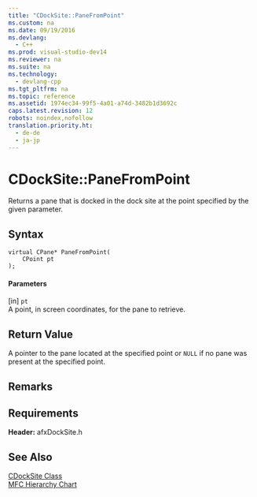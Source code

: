 ```yaml
---
title: "CDockSite::PaneFromPoint"
ms.custom: na
ms.date: 09/19/2016
ms.devlang: 
  - C++
ms.prod: visual-studio-dev14
ms.reviewer: na
ms.suite: na
ms.technology: 
  - devlang-cpp
ms.tgt_pltfrm: na
ms.topic: reference
ms.assetid: 1974ec34-99f5-4a01-a74d-3482b1d3692c
caps.latest.revision: 12
robots: noindex,nofollow
translation.priority.ht: 
  - de-de
  - ja-jp
---
```

# CDockSite::PaneFromPoint
Returns a pane that is docked in the dock site at the point specified by the given parameter.  
  
## Syntax  
  
```  
virtual CPane* PaneFromPoint(  
    CPoint pt   
);  
```  
  
#### Parameters  
 [in] `pt`  
 A point, in screen coordinates, for the pane to retrieve.  
  
## Return Value  
 A pointer to the pane located at the specified point or `NULL` if no pane was present at the specified point.  
  
## Remarks  
  
## Requirements  
 **Header:** afxDockSite.h  
  
## See Also  
 [CDockSite Class](../vs140/CDockSite-Class.md)   
 [MFC Hierarchy Chart](../vs140/Hierarchy-Chart.md)